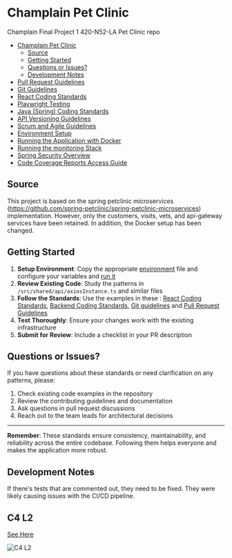 # Champlain Pet Clinic

Champlain Final Project 1 420-N52-LA Pet Clinic repo

- [Champlain Pet Clinic](#champlain-pet-clinic)
  - [Source](#source)
  - [Getting Started](#getting-started)
  - [Questions or Issues?](#questions-or-issues)
  - [Development Notes](#development-notes)
- [Pull Request Guidelines](docs/pull-requests.md)
- [Git Guidelines](docs/git-tips.md)
- [React Coding Standards](docs/react-coding-standards.md)
- [Playwright Testing](docs/playwright-testing.md)
- [Java (Spring) Coding Standards](docs/java-coding-standards.md)
- [API Versioning Guidelines](docs/api-versioning.md)
- [Scrum and Agile Guidelines](docs/scrum-agile.md)
- [Environment Setup](docs/environment.md)
- [Running the Application with Docker](docs/running-project.md)
- [Running the monitoring Stack](docs/run-monitoring.md)
- [Spring Security Overview](docs/Spring%20Security.md)
- [Code Coverage Reports Access Guide](docs/code-coverage-reports.md)

## Source

This project is based on the spring petclinic microservices (https://github.com/spring-petclinic/spring-petclinic-microservices) implementation.
However, only the customers, visits, vets, and api-gateway services have been retained. In addition, the
Docker setup has been changed.

## Getting Started

1. **Setup Environment**: Copy the appropriate [environment](docs/environment.md) file and configure your variables and [run it](docs/running-project.md)
2. **Review Existing Code**: Study the patterns in `/src/shared/api/axiosInstance.ts` and similar files
3. **Follow the Standards**: Use the examples in these : [React Coding Standards](docs/react-coding-standards.md), [Backend Coding Standards](docs/java-coding-standards.md), [Git guidelines](docs/git-tips.md) and [Pull Request Guidelines](docs/pull-requests.md)
4. **Test Thoroughly**: Ensure your changes work with the existing infrastructure
5. **Submit for Review**: Include a checklist in your PR description

## Questions or Issues?

If you have questions about these standards or need clarification on any patterns, please:

1. Check existing code examples in the repository
2. Review the contributing guidelines and documentation
3. Ask questions in pull request discussions
4. Reach out to the team leads for architectural decisions

---

**Remember**: These standards ensure consistency, maintainability, and reliability across the entire codebase. Following them helps everyone and makes the application more robust.

## Development Notes

If there's tests that are commented out, they need to be fixed. They were likely causing issues with the CI/CD pipeline.

## C4 L2

[See Here](http://www.plantuml.com/plantuml/proxy?cache=no&src=https://raw.githubusercontent.com/cgerard321/champlain_petclinic/main/docs/diagrams/C4/champlain-pet-clinic-ms_C4_L2_container_diagram.puml&fmt=svg)

![C4 L2](http://www.plantuml.com/plantuml/proxy?cache=no&src=https://raw.githubusercontent.com/cgerard321/champlain_petclinic/main/docs/diagrams/C4/champlain-pet-clinic-ms_C4_L2_container_diagram.puml&fmt=svg)
